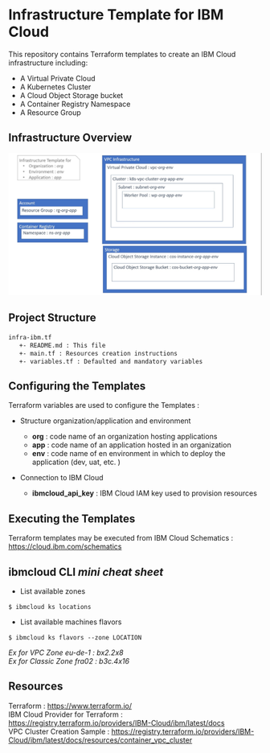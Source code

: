 # Infrastructure Template for IBM Cloud

This repository  contains Terraform templates to create an IBM Cloud infrastructure including:
* A Virtual Private Cloud
* A Kubernetes Cluster
* A Cloud Object Storage bucket
* A Container Registry Namespace
* A Resource Group


## Infrastructure Overview

![alt text](res/infra-template.jpg)

## Project Structure
```
infra-ibm.tf
   +- README.md : This file
   +- main.tf : Resources creation instructions
   +- variables.tf : Defaulted and mandatory variables 
```

## Configuring the Templates
Terraform variables are used to configure the Templates :

- Structure organization/application and environment  
  + **org** : code name of an organization hosting applications   
  + **app** : code name of an application hosted in an organization  
  + **env** : code name of en environment in which to deploy the application (dev, uat, etc. )


- Connection to IBM Cloud
  + **ibmcloud_api_key** : IBM Cloud IAM key used to provision resources  


## Executing the Templates

Terraform templates may be executed from IBM Cloud Schematics : https://cloud.ibm.com/schematics


## ibmcloud CLI _mini cheat sheet_

* List available zones 
```
$ ibmcloud ks locations
```

* List available machines flavors
```
$ ibmcloud ks flavors --zone LOCATION
```
_Ex for VPC Zone eu-de-1 : bx2.2x8_  
_Ex for Classic Zone fra02 : b3c.4x16_

## Resources
Terraform : https://www.terraform.io/  
IBM Cloud Provider for Terraform : https://registry.terraform.io/providers/IBM-Cloud/ibm/latest/docs  
VPC Cluster Creation Sample : https://registry.terraform.io/providers/IBM-Cloud/ibm/latest/docs/resources/container_vpc_cluster  